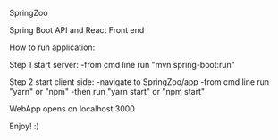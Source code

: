 SpringZoo

Spring Boot API and React Front end

How to run application:

Step 1 start server:
-from cmd line run "mvn spring-boot:run"

Step 2 start client side:
-navigate to SpringZoo/app
-from cmd line run "yarn" or "npm"
-then run "yarn start" or "npm start"

WebApp opens on localhost:3000

Enjoy! :)
